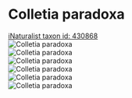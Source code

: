 
Colletia paradoxa
=================
  
[iNaturalist taxon id: 430868](https://www.inaturalist.org/taxa/430868)  
![Colletia paradoxa](https://inaturalist-open-data.s3.amazonaws.com/photos/176933240/medium.jpeg)  
![Colletia paradoxa](https://inaturalist-open-data.s3.amazonaws.com/photos/176933269/medium.jpeg)  
![Colletia paradoxa](https://inaturalist-open-data.s3.amazonaws.com/photos/176933300/medium.jpeg)  
![Colletia paradoxa](https://inaturalist-open-data.s3.amazonaws.com/photos/176933315/medium.jpeg)  
![Colletia paradoxa](https://inaturalist-open-data.s3.amazonaws.com/photos/176933331/medium.jpeg)  
![Colletia paradoxa](https://inaturalist-open-data.s3.amazonaws.com/photos/176933359/medium.jpeg)